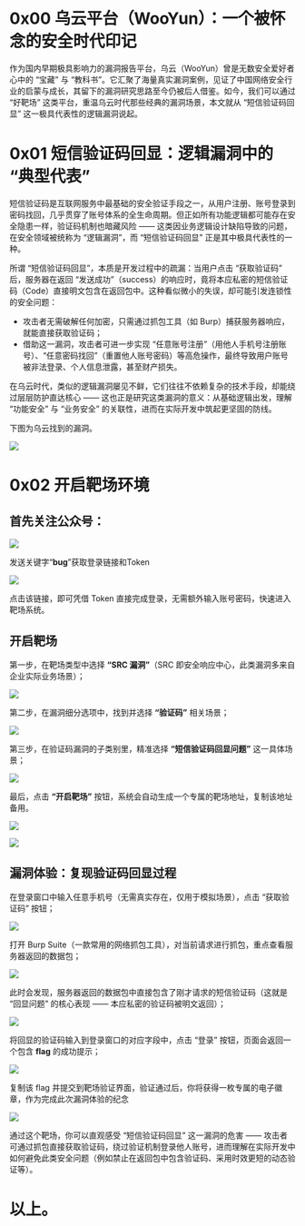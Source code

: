 # 0x00 乌云平台（WooYun）：一个被怀念的安全时代印记
  作为国内早期极具影响力的漏洞报告平台，乌云（WooYun）曾是无数安全爱好者心中的 “宝藏” 与 “教科书”。它汇聚了海量真实漏洞案例，见证了中国网络安全行业的启蒙与成长，其留下的漏洞研究思路至今仍被后人借鉴。如今，我们可以通过 “好靶场” 这类平台，重温乌云时代那些经典的漏洞场景，本文就从 “短信验证码回显” 这一极具代表性的逻辑漏洞说起。  

# 0x01 短信验证码回显：逻辑漏洞中的 “典型代表”
短信验证码是互联网服务中最基础的安全验证手段之一，从用户注册、账号登录到密码找回，几乎贯穿了账号体系的全生命周期。但正如所有功能逻辑都可能存在安全隐患一样，验证码机制也暗藏风险 —— 这类因业务逻辑设计缺陷导致的问题，在安全领域被统称为 “逻辑漏洞”，而 “短信验证码回显” 正是其中极具代表性的一种。

所谓 “短信验证码回显”，本质是开发过程中的疏漏：当用户点击 “获取验证码” 后，服务器在返回 “发送成功”（success）的响应时，竟将本应私密的短信验证码（Code）直接明文包含在返回包中。这种看似微小的失误，却可能引发连锁性的安全问题：

+ 攻击者无需破解任何加密，只需通过抓包工具（如 Burp）捕获服务器响应，就能直接获取验证码；
+ 借助这一漏洞，攻击者可进一步实现 “任意账号注册”（用他人手机号注册账号）、“任意密码找回”（重置他人账号密码）等高危操作，最终导致用户账号被非法登录、个人信息泄露，甚至财产损失。

在乌云时代，类似的逻辑漏洞屡见不鲜，它们往往不依赖复杂的技术手段，却能绕过层层防护直达核心 —— 这也正是研究这类漏洞的意义：从基础逻辑出发，理解 “功能安全” 与 “业务安全” 的关联性，进而在实际开发中筑起更坚固的防线。

下图为乌云找到的漏洞。

![](https://cdn.nlark.com/yuque/0/2025/png/50745682/1755062565076-11329a34-c859-454c-86c3-40af5d77f347.png)

# 0x02 开启靶场环境
## 首先关注公众号：
![](https://cdn.nlark.com/yuque/0/2025/jpeg/50745682/1755062505003-60ae9da9-04ae-461a-ace7-03f5bf3a6e52.jpeg)

发送关键字“**bug**”获取登录链接和Token

![](https://cdn.nlark.com/yuque/0/2025/png/50745682/1755062458214-a9d4a8ce-2d0a-435e-812c-e9994d610bff.png)

 点击该链接，即可凭借 Token 直接完成登录，无需额外输入账号密码，快速进入靶场系统。  

## 开启靶场
 第一步，在靶场类型中选择 **“SRC 漏洞”**（SRC 即安全响应中心，此类漏洞多来自企业实际业务场景）；  

![](https://cdn.nlark.com/yuque/0/2025/png/50745682/1755062541830-3eae54aa-d52f-44f2-b15d-27bd5dc72517.png)

 第二步，在漏洞细分选项中，找到并选择 **“验证码”** 相关场景；  

![](https://cdn.nlark.com/yuque/0/2025/png/50745682/1755062599255-84573d57-11fc-4158-ba07-f4a616ec1843.png)

 第三步，在验证码漏洞的子类别里，精准选择 **“短信验证码回显问题”** 这一具体场景；  

![](https://cdn.nlark.com/yuque/0/2025/png/50745682/1755062617888-9ad92f28-7345-4f41-b403-64b885764734.png)

 最后，点击 **“开启靶场”** 按钮，系统会自动生成一个专属的靶场地址，复制该地址备用。  

![](https://cdn.nlark.com/yuque/0/2025/png/50745682/1755062713626-4e84bb2c-03c2-4b0a-aaf5-5398e7d10d26.png)

![](https://cdn.nlark.com/yuque/0/2025/png/50745682/1755062745622-61613f27-fef4-4912-a87e-3ba33cd07c9a.png)

## 漏洞体验：复现验证码回显过程
在登录窗口中输入任意手机号（无需真实存在，仅用于模拟场景），点击 “获取验证码” 按钮；

![](https://cdn.nlark.com/yuque/0/2025/png/50745682/1755062783723-6287d6e4-1a1c-4987-b7cd-b99510c746be.png)

打开 Burp Suite（一款常用的网络抓包工具），对当前请求进行抓包，重点查看服务器返回的数据包；

![](https://cdn.nlark.com/yuque/0/2025/png/50745682/1755062869237-a24bdb38-4f14-4719-94b2-a68b6f696fc5.png)

此时会发现，服务器返回的数据包中直接包含了刚才请求的短信验证码（这就是 “回显问题” 的核心表现 —— 本应私密的验证码被明文返回）；

![](https://cdn.nlark.com/yuque/0/2025/png/50745682/1755062884731-affedaff-e51d-4e1a-8dc4-4354e90cfb45.png)



将回显的验证码输入到登录窗口的对应字段中，点击 “登录” 按钮，页面会返回一个包含 **flag** 的成功提示；

![](https://cdn.nlark.com/yuque/0/2025/png/50745682/1755062909411-6141bf1c-ff06-4bd2-bc35-e610cd39c633.png)

复制该 flag 并提交到靶场验证界面，验证通过后，你将获得一枚专属的电子徽章，作为完成此次漏洞体验的纪念

![](https://cdn.nlark.com/yuque/0/2025/png/50745682/1755063074732-faee7918-bd4a-4b3a-907b-38950bf7d84f.png)

 通过这个靶场，你可以直观感受 “短信验证码回显” 这一漏洞的危害 —— 攻击者可通过抓包直接获取验证码，绕过验证机制登录他人账号，进而理解在实际开发中如何避免此类安全问题（例如禁止在返回包中包含验证码、采用时效更短的动态验证等）。  

# 以上。
